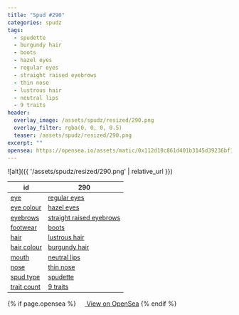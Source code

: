 ```yaml
---
title: "Spud #290"
categories: spudz
tags:
  - spudette
  - burgundy hair
  - boots
  - hazel eyes
  - regular eyes
  - straight raised eyebrows
  - thin nose
  - lustrous hair
  - neutral lips
  - 9 traits
header:
  overlay_image: /assets/spudz/resized/290.png
  overlay_filter: rgba(0, 0, 0, 0.5)
  teaser: /assets/spudz/resized/290.png
excerpt: ""
opensea: https://opensea.io/assets/matic/0x112d18c861d401b3145d39236bf149f01e18beed/290
---
```

![alt]({{ '/assets/spudz/resized/290.png' | relative_url }})

| id | 290 |
|-|-|
| <a href="/traits/eye/#trait-type">eye</a> | <a href="/traits/eye/regular-eyes/1/#trait">regular eyes</a> |
| <a href="/traits/eye-colour/#trait-type">eye colour</a> | <a href="/traits/eye-colour/hazel-eyes/1/#trait">hazel eyes</a> |
| <a href="/traits/eyebrows/#trait-type">eyebrows</a> | <a href="/traits/eyebrows/straight-raised-eyebrows/1/#trait">straight raised eyebrows</a> |
| <a href="/traits/footwear/#trait-type">footwear</a> | <a href="/traits/footwear/boots/1/#trait">boots</a> |
| <a href="/traits/hair/#trait-type">hair</a> | <a href="/traits/hair/lustrous-hair/1/#trait">lustrous hair</a> |
| <a href="/traits/hair-colour/#trait-type">hair colour</a> | <a href="/traits/hair-colour/burgundy-hair/1/#trait">burgundy hair</a> |
| <a href="/traits/mouth/#trait-type">mouth</a> | <a href="/traits/mouth/neutral-lips/1/#trait">neutral lips</a> |
| <a href="/traits/nose/#trait-type">nose</a> | <a href="/traits/nose/thin-nose/1/#trait">thin nose</a> |
| <a href="/traits/spud-type/#trait-type">spud type</a> | <a href="/traits/spud-type/spudette/1/#trait">spudette</a> |
| <a href="/traits/trait-count/#trait-type">trait count</a> | <a href="/traits/trait-count/9-traits/1/#trait">9 traits</a> |

{% if page.opensea %}
<a href="{{page.opensea}}" class="btn btn--info" onclick="window.open(this.href, '_blank'); return false;"><img src="/assets/images/opensea.svg" width="16px"><span>  View on OpenSea</span></a>
{% endif %}
